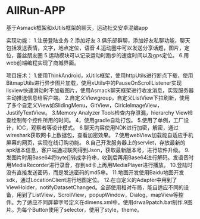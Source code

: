 # AllRun-APP
基于Asmack框架和xUtils框架的聊天，运动社交安卓混编app

实现功能：
1.注册登陆业务
2.添加好友
3.俱乐部群聊，添加好友私聊功能，聊天包括发送表情，文字，地点定位，语音
4.运动圈中可以发送分享话题，图片，定位，蕾丝朋友圈
5.运动模块可以记录运动时跑步的速度时间以及gps定位。
6.用web前端编程实现了商城界面。

项目技术：
1.使用ThinkAndroid，xUtils框架，使用httpUtils进行断点下载，使用BitmapUtils进行异步图片加载，使用xUtils中的PauseOnScrollListener实现
lisview快速滑动时不加载图片，使用Asmack聊天框架进行收发消息，实现服务器主动推送信息给客户端。
2.自定义Viewgroup，自定义ListView下拉刷新，使用了多个自定义View如SlidingMenu，GitView，CirlcleImageView，JustifyTextView。
3.Memory Analyzer Tools检查内存泄漏，hierarchy View检查绘制每个控件所用的时间。
4，使用gradle自动打包。
5.使用了单例，工厂设计，IOC，观察者等设计模式。
6.聊天内容使用NDK进行加密，解密，通过wireshark获取网卡上数据包，查看加密效果。
7.使用webView加载能自适应手机屏幕的网页，实现在线订购功能。
8.自己开发服务器上的servlet，存放最新的apk版本信息，客户端通过联网得到Json，获取最新版本号，进行软件升级。
9.发图片时用Base64将byte[]转成字符串，收到后再用Base64进行解码。发语音时用MediaRecorder进行录音，存到sd卡上再用MediaPlayer进行播放。
10.登陆时没有直接发送密码，而是发送密码的md5串。
11.地图开发使用Baidu地图开发sdk，通过LocationClient进行地图定位。
12.在自定义的Adapter中用到了ViewHolder，notifyDatasetChanged。全部使用相对布局，能自适应不同的设备，用到了ListView，ScrollView，popupWindow，Dialog，mapView等控件。为了适应不同屏幕字号定义在dimens.xml中。使用drwa9patch.bat制作.9图片。为每个Button使用了selector，使用了style，theme。

